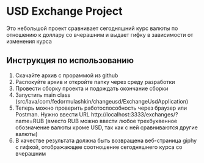 # USD Exchange Project
Это небольшой проект сравнивает сегодняшний курс валюты по отношению к доллару со вчерашним и выдает гифку в зависимости от изменения курса
## Инструкция по использованию
1. Скачайте архив с прораммой из github
2. Распокуйте архив и откройте папку через среду разработки
3. Провести сборку проекта и подождать окончание сборки
4. Запустить main class (src/lava/com/fedormulashkin/changeusd/ExchangeUsdApplication)
5. Теперь можно проверить работоспособность через браузер или Postman. Нужно ввести URL http://localhost:3333/exchanges/?name=RUB (вместо RUB можно ввести любое трехбуквенное обозначение валюты кроме USD, так как с ней сравниваются другие валюты)
6. В качестве результата должна быть возвращена веб-страница giphy с гифкой, отображающее соотношение сегодняшнего курса со вчерашним
